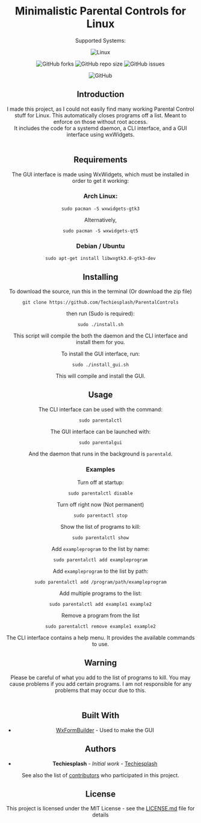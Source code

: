 <div align="center">
  
# Minimalistic Parental Controls for Linux
Supported Systems:
<br/>

![Linux](https://img.shields.io/badge/Linux-FCC624?style=for-the-badge&logo=linux&logoColor=black)

![GitHub forks](https://img.shields.io/github/forks/Techiesplash/ParentalControls)
![GitHub repo size](https://img.shields.io/github/repo-size/Techiesplash/ParentalControls)
![GitHub issues](https://img.shields.io/github/issues/Techiesplash/ParentalControls)

![GitHub](https://img.shields.io/github/license/Techiesplash/ParentalControls)

<h2>Introduction</h2>
I made this project, as I could not easily find many working Parental Control stuff for Linux.
This automatically closes programs off a list. Meant to enforce on those without root access.

<br />
It includes the code for a systemd daemon, a CLI interface, and a GUI interface using wxWidgets.
<br /><br />

<h2>Requirements</h2>
The GUI interface is made using WxWidgets, which must be installed in order to get it working:
<br />

### Arch Linux:
```
sudo pacman -S wxwidgets-gtk3
```
Alternatively,
```
sudo pacman -S wxwidgets-qt5
```

### Debian / Ubuntu
```
sudo apt-get install libwxgtk3.0-gtk3-dev
```
<h2>Installing</h2>
To download the source, run this in the terminal (Or download the zip file)

```
git clone https://github.com/Techiesplash/ParentalControls
```
then run (Sudo is required):
```
sudo ./install.sh
```
This script will compile the both the daemon and the CLI interface and install them for you.

To install the GUI interface, run:
```
sudo ./install_gui.sh
```
This will compile and install the GUI.
<br />

<h2>Usage</h2>
The CLI interface can be used with the command:

```
sudo parentalctl
```
The GUI interface can be launched with:
```
sudo parentalgui
```
And the daemon that runs in the background is ```parentald```.

### Examples
Turn off at startup:
```
sudo parentalctl disable
```
Turn off right now (Not permanent)
```
sudo parentactl stop
```
Show the list of programs to kill:
```
sudo parentalctl show
```
Add ```exampleprogram``` to the list by name:
```
sudo parentalctl add exampleprogram
```
Add ```exampleprogram``` to the list by path:
```
sudo parentalctl add /program/path/exampleprogram
```
Add multiple programs to the list:
```
sudo parentalctl add example1 example2
```
Remove a program from the list
```
sudo parentalctl remove example1 example2
```
The CLI interface contains a help menu. It provides the available commands to use.
<h2>Warning</h2>
Please be careful of what you add to the list of programs to kill. You may cause problems if you add certain programs. I am not responsible for any problems that may occur due to this.
<br /><br />

## Built With

* [WxFormBuilder](https://github.com/wxFormBuilder/wxFormBuilder) - Used to make the GUI

## Authors

* **Techiesplash** - *Initial work* - [Techiesplash](https://github.com/Techiesplash)

See also the list of [contributors](https://github.com/Techiesplash/ParentalControls/contributors) who participated in this project.

## License

This project is licensed under the MIT License - see the [LICENSE.md](LICENSE.md) file for details
